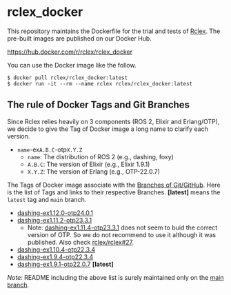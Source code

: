 # rclex_docker

This repository maintains the Dockerfile for the trial and tests of [Rclex](https://github.com/rclex/rclex). The pre-built images are published on our Docker Hub.

https://hub.docker.com/r/rclex/rclex_docker

You can use the Docker image like the follow.

```
$ docker pull rclex/rclex_docker:latest
$ docker run -it --rm --name rclex rclex/rclex_docker:latest
```

## The rule of Docker Tags and Git Branches

Since Rclex relies heavily on 3 components (ROS 2, Elixir and Erlang/OTP), we decide to give the Tag of Docker image a long name to clarify each version.

- `name`-ex`A.B.C`-otp`X.Y.Z`
  - `name`: The distribution of ROS 2 (e.g., dashing, foxy)
  - `A.B.C`: The version of Elixir (e.g., Elixir 1.9.1)
  - `X.Y.Z`: The version of Erlang (e.g., OTP-22.0.7)

The Tags of Docker image associate with the [Branches of Git/GitHub](https://github.com/rclex/rclex_docker/branches). Here is the list of Tags and links to their respective Branches. **[latest]** means the `latest` tag and `main` branch.

- [dashing-ex1.12.0-otp24.0.1](https://github.com/rclex/rclex_docker/tree/dashing-ex1.12.0-otp24.0.1)
- [dashing-ex1.11.2-otp23.3.1](https://github.com/rclex/rclex_docker/tree/dashing-ex1.11.2-otp23.3.1)
  - Note: [dashing-ex1.11.4-otp23.3.1](https://github.com/rclex/rclex_docker/tree/dashing-ex1.11.4-otp23.3.1) does not seem to buid the correct version of OTP. So we do not recommend to use it although it was published.  Also check [rclex/rclex#27](https://github.com/rclex/rclex/issues/27).
- [dashing-ex1.10.4-otp22.3.4](https://github.com/rclex/rclex_docker/tree/dashing-ex1.10.4-otp22.3.4)
- [dashing-ex1.9.4-otp22.3.4](https://github.com/rclex/rclex_docker/tree/dashing-ex1.9.1-otp22.3.4)
- [dashing-ex1.9.1-otp22.0.7](https://github.com/rclex/rclex_docker/tree/dashing-ex1.9.1-otp22.0.7) **[latest]**

_Note:_ README including the above list is surely maintained only on the [main branch](https://github.com/rclex/rclex_docker#the-rule-of-docker-tags-and-git-branches).

